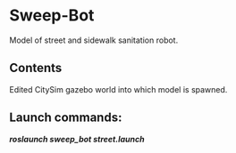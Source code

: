 # Sweep-Bot

Model of street and sidewalk sanitation robot.

## Contents

Edited CitySim gazebo world into which model is spawned.

## Launch commands:

***roslaunch sweep_bot street.launch***

